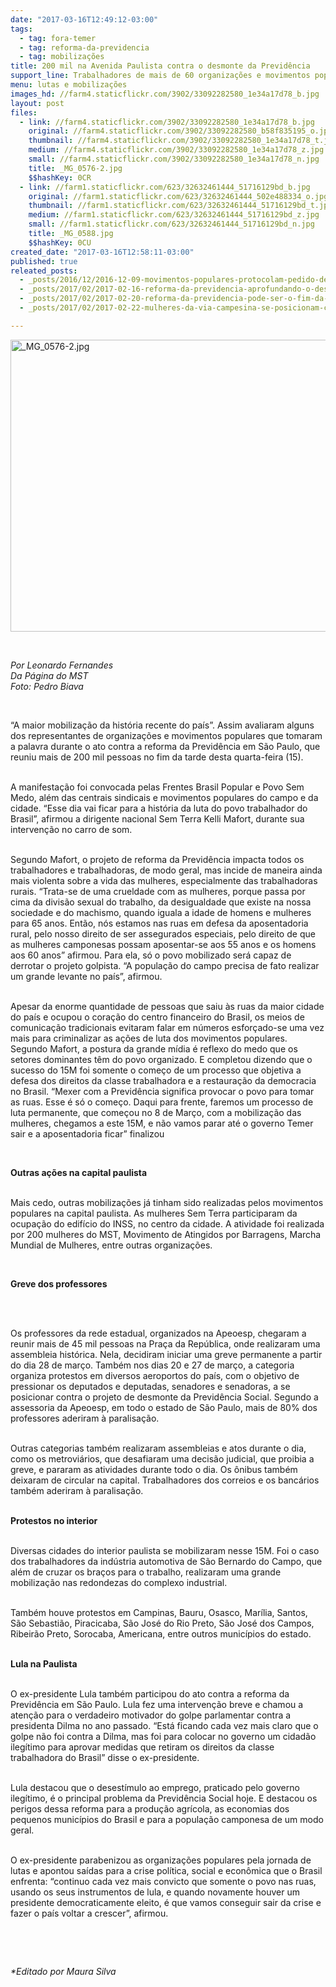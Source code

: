 ```yaml
---
date: "2017-03-16T12:49:12-03:00"
tags:
  - tag: fora-temer
  - tag: reforma-da-previdencia
  - tag: mobilizações
title: 200 mil na Avenida Paulista contra o desmonte da Previdência
support_line: Trabalhadores de mais de 60 organizações e movimentos populares realizaram ações durante toda a jornada do 15M
menu: lutas e mobilizações
images_hd: //farm4.staticflickr.com/3902/33092282580_1e34a17d78_b.jpg
layout: post
files:
  - link: //farm4.staticflickr.com/3902/33092282580_1e34a17d78_b.jpg
    original: //farm4.staticflickr.com/3902/33092282580_b58f835195_o.jpg
    thumbnail: //farm4.staticflickr.com/3902/33092282580_1e34a17d78_t.jpg
    medium: //farm4.staticflickr.com/3902/33092282580_1e34a17d78_z.jpg
    small: //farm4.staticflickr.com/3902/33092282580_1e34a17d78_n.jpg
    title: _MG_0576-2.jpg
    $$hashKey: 0CR
  - link: //farm1.staticflickr.com/623/32632461444_51716129bd_b.jpg
    original: //farm1.staticflickr.com/623/32632461444_502e488334_o.jpg
    thumbnail: //farm1.staticflickr.com/623/32632461444_51716129bd_t.jpg
    medium: //farm1.staticflickr.com/623/32632461444_51716129bd_z.jpg
    small: //farm1.staticflickr.com/623/32632461444_51716129bd_n.jpg
    title: _MG_0588.jpg
    $$hashKey: 0CU
created_date: "2017-03-16T12:58:11-03:00"
published: true
releated_posts:
  - _posts/2016/12/2016-12-09-movimentos-populares-protocolam-pedido-de-impeachment-de-temer.md
  - _posts/2017/02/2017-02-16-reforma-da-previdencia-aprofundando-o-deserto-na-vida-dos-trabalhadores.md
  - _posts/2017/02/2017-02-20-reforma-da-previdencia-pode-ser-o-fim-da-aposentadoria-rural-afirmam-agricultores.md
  - _posts/2017/02/2017-02-22-mulheres-da-via-campesina-se-posicionam-contra-a-reforma-da-previdencia-social.md

---
```

<p>
<style type="text/css">p.p1 {margin: 0.0px 0.0px 0.0px 0.0px; text-align: justify; font: 12.0px Helvetica; color: #454545}
</style>
<img alt="_MG_0576-2.jpg" height="467" src="//farm4.staticflickr.com/3902/33092282580_1e34a17d78_b.jpg" width="700" /></p>

<p>&nbsp;</p>

<p><i>Por Leonardo Fernandes<br />
Da P&aacute;gina do MST<br />
Foto: Pedro Biava</i></p>

<p>&nbsp;</p>

<p>&ldquo;A maior mobiliza&ccedil;&atilde;o da hist&oacute;ria recente do pa&iacute;s&rdquo;. Assim avaliaram alguns dos representantes de organiza&ccedil;&otilde;es e movimentos populares que tomaram a palavra durante o ato contra a reforma da Previd&ecirc;ncia em S&atilde;o Paulo, que reuniu mais de 200 mil pessoas no fim da tarde desta quarta-feira (15).&nbsp;</p>

<p><br />
A manifesta&ccedil;&atilde;o foi convocada pelas Frentes Brasil Popular e Povo Sem Medo, al&eacute;m das centrais sindicais e movimentos populares do campo e da cidade. &ldquo;Esse dia vai ficar para a hist&oacute;ria da luta do povo trabalhador do Brasil&rdquo;, afirmou a dirigente nacional Sem Terra Kelli Mafort, durante sua interven&ccedil;&atilde;o no carro de som.</p>

<p><br />
Segundo Mafort, o projeto de reforma da Previd&ecirc;ncia impacta todos os trabalhadores e trabalhadoras, de modo geral, mas incide de maneira ainda mais violenta sobre a vida das mulheres, especialmente das trabalhadoras rurais. &ldquo;Trata-se de uma crueldade com as mulheres, porque passa por cima da divis&atilde;o sexual do trabalho, da desigualdade que existe na nossa sociedade e do machismo, quando iguala a idade de homens e mulheres para 65 anos. Ent&atilde;o, n&oacute;s estamos nas ruas em defesa da aposentadoria rural, pelo nosso direito de ser assegurados especiais, pelo direito de que as mulheres camponesas possam aposentar-se aos 55 anos e os homens aos 60 anos&rdquo; afirmou. Para ela, s&oacute; o povo mobilizado ser&aacute; capaz de derrotar o projeto golpista. &ldquo;A popula&ccedil;&atilde;o do campo precisa de fato realizar um grande levante no pa&iacute;s&rdquo;, afirmou.&nbsp;</p>

<p><br />
Apesar da enorme quantidade de pessoas que saiu &agrave;s ruas da maior cidade do pa&iacute;s e ocupou o cora&ccedil;&atilde;o do centro financeiro do Brasil, os meios de comunica&ccedil;&atilde;o tradicionais evitaram falar em n&uacute;meros esfor&ccedil;ado-se uma vez mais para criminalizar as a&ccedil;&otilde;es de luta dos movimentos populares. Segundo Mafort, a postura da grande m&iacute;dia &eacute; reflexo do medo que os setores dominantes t&ecirc;m do povo organizado. E completou dizendo que o sucesso do 15M foi somente o come&ccedil;o de um processo que objetiva a defesa dos direitos da classe trabalhadora e a restaura&ccedil;&atilde;o da democracia no Brasil. &ldquo;Mexer com a Previd&ecirc;ncia significa provocar o povo para tomar as ruas. Esse &eacute; s&oacute; o come&ccedil;o. Daqui para frente, faremos um processo de luta permanente, que come&ccedil;ou no 8 de Mar&ccedil;o, com a mobiliza&ccedil;&atilde;o das mulheres, chegamos a este 15M, e n&atilde;o vamos parar at&eacute; o governo Temer sair e a aposentadoria ficar&rdquo; finalizou</p>

<p>&nbsp;</p>

<p><strong>Outras a&ccedil;&otilde;es na capital paulista</strong></p>

<p><br />
Mais cedo, outras mobiliza&ccedil;&otilde;es j&aacute; tinham sido realizadas pelos movimentos populares na capital paulista. As mulheres Sem Terra participaram da ocupa&ccedil;&atilde;o do edif&iacute;cio do INSS, no centro da cidade. A atividade foi realizada por 200 mulheres do MST, Movimento de Atingidos por Barragens, Marcha Mundial de Mulheres, entre outras organiza&ccedil;&otilde;es.&nbsp;</p>

<p>&nbsp;</p>

<p><strong>Greve dos professores&nbsp;</strong></p>

<p>&nbsp;</p>

<p><br />
Os professores da rede estadual, organizados na Apeoesp, chegaram a reunir mais de 45 mil pessoas na Pra&ccedil;a da Rep&uacute;blica, onde realizaram uma assembleia hist&oacute;rica. Nela, decidiram iniciar uma greve permanente a partir do dia 28 de mar&ccedil;o. Tamb&eacute;m nos dias 20 e 27 de mar&ccedil;o, a categoria organiza protestos em diversos aeroportos do pa&iacute;s, com o objetivo de pressionar os deputados e deputadas, senadores e senadoras, a se posicionar contra o projeto de desmonte da Previd&ecirc;ncia Social. Segundo a assessoria da Apeoesp, em todo o estado de S&atilde;o Paulo, mais de 80% dos professores aderiram &agrave; paralisa&ccedil;&atilde;o.&nbsp;</p>

<p><br />
Outras categorias tamb&eacute;m realizaram assembleias e atos durante o dia, como os metrovi&aacute;rios, que desafiaram uma decis&atilde;o judicial, que proibia a greve, e pararam as atividades durante todo o dia. Os &ocirc;nibus tamb&eacute;m deixaram de circular na capital. Trabalhadores dos correios e os banc&aacute;rios tamb&eacute;m aderiram &agrave; paralisa&ccedil;&atilde;o.&nbsp;</p>

<p><br />
<strong>Protestos no interior</strong></p>

<p><br />
Diversas cidades do interior paulista se mobilizaram nesse 15M. Foi o caso dos trabalhadores da ind&uacute;stria automotiva de S&atilde;o Bernardo do Campo, que al&eacute;m de cruzar os bra&ccedil;os para o trabalho, realizaram uma grande mobiliza&ccedil;&atilde;o nas redondezas do complexo industrial.&nbsp;</p>

<p><br />
Tamb&eacute;m houve protestos em Campinas, Bauru, Osasco, Mar&iacute;lia, Santos, S&atilde;o Sebasti&atilde;o, Piracicaba, S&atilde;o Jos&eacute; do Rio Preto, S&atilde;o Jos&eacute; dos Campos, Ribeir&atilde;o Preto, Sorocaba, Americana, entre outros munic&iacute;pios do estado.&nbsp;</p>

<p><br />
<strong>Lula na Paulista</strong></p>

<p><br />
O ex-presidente Lula tamb&eacute;m participou do ato contra a reforma da Previd&ecirc;ncia em S&atilde;o Paulo. Lula fez uma interven&ccedil;&atilde;o breve e chamou a aten&ccedil;&atilde;o para o verdadeiro motivador do golpe parlamentar contra a presidenta Dilma no ano passado. &ldquo;Est&aacute; ficando cada vez mais claro que o golpe n&atilde;o foi contra a Dilma, mas foi para colocar no governo um cidad&atilde;o ileg&iacute;timo para aprovar medidas que retiram os direitos da classe trabalhadora do Brasil&rdquo; disse o ex-presidente.&nbsp;</p>

<p><br />
Lula destacou que o desest&iacute;mulo ao emprego, praticado pelo governo ileg&iacute;timo, &eacute; o principal problema da Previd&ecirc;ncia Social hoje. E destacou os perigos dessa reforma para a produ&ccedil;&atilde;o agr&iacute;cola, as economias dos pequenos munic&iacute;pios do Brasil e para a popula&ccedil;&atilde;o camponesa de um modo geral.&nbsp;</p>

<p><br />
O ex-presidente parabenizou as organiza&ccedil;&otilde;es populares pela jornada de lutas e apontou sa&iacute;das para a crise pol&iacute;tica, social e econ&ocirc;mica que o Brasil enfrenta: &ldquo;continuo cada vez mais convicto que somente o povo nas ruas, usando os seus instrumentos de lula, e quando novamente houver um presidente democraticamente eleito, &eacute; que vamos conseguir sair da crise e fazer o pa&iacute;s voltar a crescer&rdquo;, afirmou.&nbsp;</p>

<p>&nbsp;</p>

<p>&nbsp;</p>

<p><em>*Editado por Maura Silva&nbsp;</em></p>
